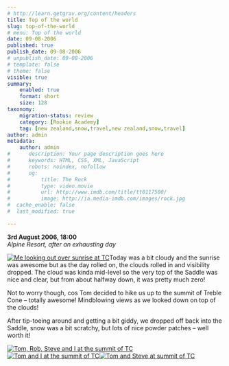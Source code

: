 ```yaml
---
# http://learn.getgrav.org/content/headers
title: Top of the world
slug: top-of-the-world
# menu: Top of the world
date: 09-08-2006
published: true
publish_date: 09-08-2006
# unpublish_date: 09-08-2006
# template: false
# theme: false
visible: true
summary:
    enabled: true
    format: short
    size: 128
taxonomy:
    migration-status: review
    category: [Rookie Academy]
    tag: [new zealand,snow,travel,new zealand,snow,travel]
author: admin
metadata:
    author: admin
#      description: Your page description goes here
#      keywords: HTML, CSS, XML, JavaScript
#      robots: noindex, nofollow
#      og:
#          title: The Rock
#          type: video.movie
#          url: http://www.imdb.com/title/tt0117500/
#          image: http://ia.media-imdb.com/images/rock.jpg
#  cache_enable: false
#  last_modified: true

---
```


**3rd August 2006, 18:00**  
*Alpine Resort, after an exhausting day*

[![](http://user47216.vs.easily.co.uk/wp-content/uploads/2008/12/meatsunrise.jpg "Me looking out over sunrise at TC")](http://user47216.vs.easily.co.uk/wp-content/uploads/2008/12/meatsunrise.jpg)Today was a bit cloudy and the sunrise was awesome but as the day rolled on, the clouds rolled in and visibility dropped. The cloud was kinda mid-level so the very top of the Saddle was nice and clear, but from about halfway down, it was pretty much zero!

Not to worry though, cos Tom decided to hike us up to the summit of Treble Cone – totally awesome! Mindblowing views as we looked down on top of the clouds!

After tip-toeing around and getting a bit giddy, we dropped off back into the Saddle, snow was a bit scratchy, but lots of nice powder patches – well worth it!

[![](http://user47216.vs.easily.co.uk/wp-content/uploads/2008/12/boysatsummit.jpg "Tom, Rob, Steve and I at the summit of TC")](http://user47216.vs.easily.co.uk/wp-content/uploads/2008/12/boysatsummit.jpg)[![](http://user47216.vs.easily.co.uk/wp-content/uploads/2008/12/tomandiatsummit.jpg "Tom and I at the summit of TC")](http://user47216.vs.easily.co.uk/wp-content/uploads/2008/12/tomandiatsummit.jpg)[![](http://user47216.vs.easily.co.uk/wp-content/uploads/2008/12/tomandsteveatsummit.jpg "Tom and Steve at summit of TC")](http://user47216.vs.easily.co.uk/wp-content/uploads/2008/12/tomandsteveatsummit.jpg)